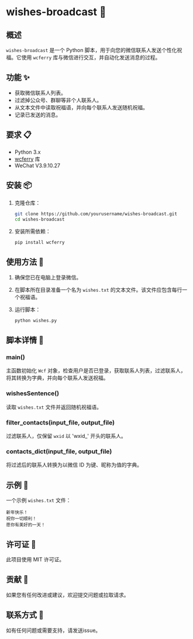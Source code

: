 # wishes-broadcast 🎉

## 概述
`wishes-broadcast` 是一个 Python 脚本，用于向您的微信联系人发送个性化祝福。它使用 `wcferry` 库与微信进行交互，并自动化发送消息的过程。

## 功能 ✨
- 获取微信联系人列表。
- 过滤掉公众号、群聊等非个人联系人。
- 从文本文件中读取祝福语，并向每个联系人发送随机祝福。
- 记录已发送的消息。

## 要求 📋
- Python 3.x
- [wcferry](https://github.com/lich0821/WeChatFerry) 库
- WeChat V3.9.10.27

## 安装 📦
1. 克隆仓库：
    ```sh
    git clone https://github.com/yourusername/wishes-broadcast.git
    cd wishes-broadcast
    ```

2. 安装所需依赖：
    ```sh
    pip install wcferry
    ```

## 使用方法 🚀
1. 确保您已在电脑上登录微信。

2. 在脚本所在目录准备一个名为 `wishes.txt` 的文本文件。该文件应包含每行一个祝福语。

3. 运行脚本：
    ```sh
    python wishes.py
    ```

## 脚本详情 📝
### main()
主函数初始化 `Wcf` 对象，检查用户是否已登录，获取联系人列表，过滤联系人，将其转换为字典，并向每个联系人发送祝福。

### wishesSentence()
读取 `wishes.txt` 文件并返回随机祝福语。

### filter_contacts(input_file, output_file)
过滤联系人，仅保留 `wxid` 以 'wxid_' 开头的联系人。

### contacts_dict(input_file, output_file)
将过滤后的联系人转换为以微信 ID 为键、昵称为值的字典。

## 示例 🌟
一个示例 `wishes.txt` 文件：
```
新年快乐！
祝你一切顺利！
愿你有美好的一天！
```

## 许可证 📄
此项目使用 MIT 许可证。

## 贡献 🤝
如果您有任何改进或建议，欢迎提交问题或拉取请求。

## 联系方式 📧
如有任何问题或需要支持，请发送issue。
